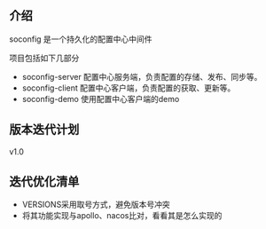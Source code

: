 ## 介绍
soconfig 是一个持久化的配置中心中间件

项目包括如下几部分
- soconfig-server 配置中心服务端，负责配置的存储、发布、同步等。
- soconfig-client 配置中心客户端，负责配置的获取、更新等。
- soconfig-demo 使用配置中心客户端的demo

## 版本迭代计划
v1.0

## 迭代优化清单
- VERSIONS采用取号方式，避免版本号冲突
- 将其功能实现与apollo、nacos比对，看看其是怎么实现的

